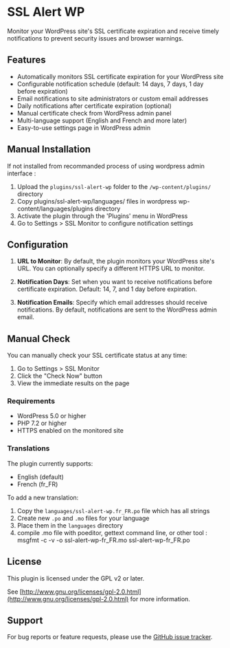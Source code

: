 # SSL Alert WP

Monitor your WordPress site's SSL certificate expiration and receive timely notifications to prevent security issues and browser warnings.

## Features

- Automatically monitors SSL certificate expiration for your WordPress site
- Configurable notification schedule (default: 14 days, 7 days, 1 day before expiration)
- Email notifications to site administrators or custom email addresses
- Daily notifications after certificate expiration (optional)
- Manual certificate check from WordPress admin panel
- Multi-language support (English and French and more later)
- Easy-to-use settings page in WordPress admin

## Manual Installation

If not installed from recommanded process of using wordpress admin interface :
1. Upload the `plugins/ssl-alert-wp` folder to the `/wp-content/plugins/` directory
2. Copy plugins/ssl-alert-wp/languages/ files in wordpress wp-content/languages/plugins directory
3. Activate the plugin through the 'Plugins' menu in WordPress
4. Go to Settings > SSL Monitor to configure notification settings

## Configuration

1. **URL to Monitor**: By default, the plugin monitors your WordPress site's URL. You can optionally specify a different HTTPS URL to monitor.

2. **Notification Days**: Set when you want to receive notifications before certificate expiration. Default: 14, 7, and 1 day before expiration. 

3. **Notification Emails**: Specify which email addresses should receive notifications. By default, notifications are sent to the WordPress admin email.


## Manual Check

You can manually check your SSL certificate status at any time:

1. Go to Settings > SSL Monitor
2. Click the "Check Now" button
3. View the immediate results on the page


### Requirements

- WordPress 5.0 or higher
- PHP 7.2 or higher
- HTTPS enabled on the monitored site

### Translations

The plugin currently supports:
- English (default)
- French (fr_FR)

To add a new translation:
1. Copy the `languages/ssl-alert-wp.fr_FR.po` file which has all strings
2. Create new `.po` and `.mo` files for your language
3. Place them in the `languages` directory
4. compile .mo file with poeditor, gettext command line, or other tool : 
msgfmt -c -v -o ssl-alert-wp-fr_FR.mo ssl-alert-wp-fr_FR.po 


## License

This plugin is licensed under the GPL v2 or later.

See [http://www.gnu.org/licenses/gpl-2.0.html](http://www.gnu.org/licenses/gpl-2.0.html) for more information.

## Support

For bug reports or feature requests, please use the [GitHub issue tracker](https://github.com/kpitene/ssl-alert-wp/issues).

